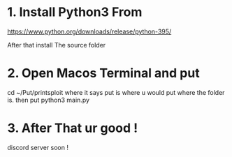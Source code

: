 # 1. Install Python3 From
https://www.python.org/downloads/release/python-395/

After that install The source folder

# 2. Open Macos Terminal and put
cd ~/Put/printsploit
where it says put is where u would put where the folder is.
then put python3 main.py

# 3. After That ur good !


discord server soon !
